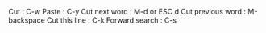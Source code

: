 Cut : C-w
Paste : C-y
Cut next word : M-d or ESC d
Cut previous word : M-backspace
Cut this line : C-k
Forward search : C-s
